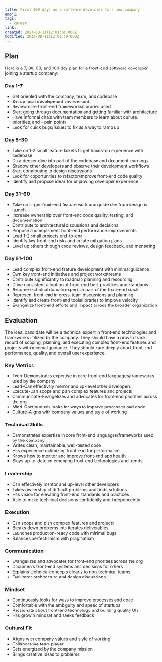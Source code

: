 ```yaml
---
title: First 100 days as a software developer to a new company
emoji:
tags:
  - career
link:
created: 2023-08-11T12:01:59.000Z
modified: 2023-08-11T12:01:59.000Z
---
```


## Plan

Here is a 7, 30, 60, and 100 day plan for a front-end software developer joining a startup company:

### Day 1-7

- Get oriented with the company, team, and codebase
- Set up local development environment
- Review core front-end frameworks/libraries used
- Start going through documentation and getting familiar with architecture
- Have informal chats with team members to learn about culture, priorities, and - pain points
- Look for quick bugs/issues to fix as a way to ramp up

### Day 8-30

- Take on 1-2 small feature tickets to get hands-on experience with codebase
- Do a deeper dive into part of the codebase and document learnings
- Shadow other developers and observe their development workflows
- Start contributing to design discussions
- Look for opportunities to refactor/improve front-end code quality
- Identify and propose ideas for improving developer experience

### Day 31-60

- Take on larger front-end feature work and guide dev from design to launch
- Increase ownership over front-end code quality, testing, and documentation
- Contribute to architectural discussions and decisions
- Propose and implement front-end performance improvements
- Lead 1-2 small projects end-to-end
- Identify key front-end risks and create mitigation plans
- Level up others through code reviews, design feedback, and mentoring

### Day 61-100

- Lead complex front-end feature development with minimal guidance
- Own key front-end initiatives and project workstreams
- Contribute significantly to roadmap planning and resourcing
- Drive consistent adoption of front-end best practices and standards
- Become technical domain expert on part of the front-end stack
- Represent front-end in cross-team discussions and planning
- Identify and create front-end tools/libraries to improve velocity
- Evangelize front-end efforts and impact across the broader organization

## Evaluation

The ideal candidate will be a technical expert in front-end technologies and frameworks utilized by the company. They should have a proven track record of scoping, planning, and executing complex front-end features and projects with minimal guidance. They should care deeply about front-end performance, quality, and overall user experience.

### Key Metrics

- Tech-Demonstrates expertise in core front-end languages/frameworks used by the company
- Lead-Can effectively mentor and up-level other developers
- Execute-Can scope and plan complex features and projects
- Communicate-Evangelizes and advocates for front-end priorities across the org
- Mind-Continuously looks for ways to improve processes and code
- Culture-Aligns with company values and style of working

### Technical Skills

- Demonstrates expertise in core front-end languages/frameworks used by the company
- Writes clean, maintainable, well-tested code
- Has experience optimizing front-end for performance
- Knows how to monitor and improve front-end app health
- Stays up-to-date on emerging front-end technologies and trends

### Leadership

- Can effectively mentor and up-level other developers
- Takes ownership of difficult problems and finds solutions
- Has vision for elevating front-end standards and practices
- Able to make technical decisions confidently and independently

### Execution

- Can scope and plan complex features and projects
- Breaks down problems into iterates deliverables
- Launches production-ready code with minimal bugs
- Balances perfectionism with pragmatism

### Communication

- Evangelizes and advocates for front-end priorities across the org
- Documents front-end systems and decisions for others
- Explains technical concepts clearly to non-technical teams
- Facilitates architecture and design discussions

### Mindset

- Continuously looks for ways to improve processes and code
- Comfortable with the ambiguity and speed of startups
- Passionate about front-end technology and building quality UIs
- Has growth mindset and seeks feedback

### Cultural Fit

- Aligns with company values and style of working
- Collaborative team player
- Gets energized by the company mission
- Brings creative ideas to problems
